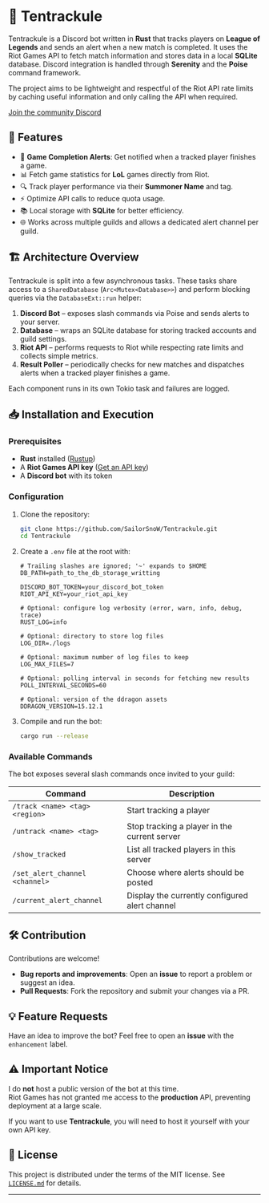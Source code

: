 # 🐙 Tentrackule

Tentrackule is a Discord bot written in **Rust** that tracks players on
**League of Legends** and sends an alert when a new match is completed. It uses
the Riot Games API to fetch match information and stores data in a local
**SQLite** database. Discord integration is handled through **Serenity** and
the **Poise** command framework.

The project aims to be lightweight and respectful of the Riot API rate limits by
caching useful information and only calling the API when required.

[Join the community Discord](https://discord.gg/JbFPpVmaPe)

## 🚀 Features

- 🔔 **Game Completion Alerts**: Get notified when a tracked player finishes a game.
- 📊 Fetch game statistics for **LoL** games directly from Riot.
- 🔍 Track player performance via their **Summoner Name** and tag.
- ⚡ Optimize API calls to reduce quota usage.
- 📚 Local storage with **SQLite** for better efficiency.
- 🌐 Works across multiple guilds and allows a dedicated alert channel per guild.

## 🏗 Architecture Overview

Tentrackule is split into a few asynchronous tasks. These tasks share access to
a `SharedDatabase` (`Arc<Mutex<Database>>`) and perform blocking queries via the
`DatabaseExt::run` helper:

1. **Discord Bot** – exposes slash commands via Poise and sends alerts to your
   server.
2. **Database** – wraps an SQLite database for storing tracked accounts
   and guild settings.
3. **Riot API** – performs requests to Riot while respecting rate limits
   and collects simple metrics.
4. **Result Poller** – periodically checks for new matches and dispatches alerts
   when a tracked player finishes a game.

Each component runs in its own Tokio task and failures are logged.

## 📥 Installation and Execution

### Prerequisites

- **Rust** installed ([Rustup](https://rustup.rs/))
- A **Riot Games API key** ([Get an API key](https://developer.riotgames.com/))
- A **Discord bot** with its token

### Configuration

1. Clone the repository:
   ```bash
   git clone https://github.com/SailorSnoW/Tentrackule.git
   cd Tentrackule
   ```
2. Create a `.env` file at the root with:

   ```env
   # Trailing slashes are ignored; '~' expands to $HOME
   DB_PATH=path_to_the_db_storage_writting

   DISCORD_BOT_TOKEN=your_discord_bot_token
   RIOT_API_KEY=your_riot_api_key

   # Optional: configure log verbosity (error, warn, info, debug, trace)
   RUST_LOG=info

   # Optional: directory to store log files
   LOG_DIR=./logs

   # Optional: maximum number of log files to keep
   LOG_MAX_FILES=7

   # Optional: polling interval in seconds for fetching new results
   POLL_INTERVAL_SECONDS=60

   # Optional: version of the ddragon assets
   DDRAGON_VERSION=15.12.1

   ```

3. Compile and run the bot:
   ```bash
   cargo run --release
   ```

### Available Commands

The bot exposes several slash commands once invited to your guild:

| Command                        | Description                                    |
| ------------------------------ | ---------------------------------------------- |
| `/track <name> <tag> <region>` | Start tracking a player                        |
| `/untrack <name> <tag>`        | Stop tracking a player in the current server   |
| `/show_tracked`                | List all tracked players in this server        |
| `/set_alert_channel <channel>` | Choose where alerts should be posted           |
| `/current_alert_channel`       | Display the currently configured alert channel |

## 🛠 Contribution

Contributions are welcome!

- **Bug reports and improvements**: Open an **issue** to report a problem or suggest an idea.
- **Pull Requests**: Fork the repository and submit your changes via a PR.

## 💡 Feature Requests

Have an idea to improve the bot? Feel free to open an **issue** with the `enhancement` label.

## ⚠️ Important Notice

I do **not** host a public version of the bot at this time.  
Riot Games has not granted me access to the **production** API, preventing deployment at a large scale.

If you want to use **Tentrackule**, you will need to host it yourself with your own API key.

## 📄 License

This project is distributed under the terms of the MIT license. See
[`LICENSE.md`](LICENSE.md) for details.

---
